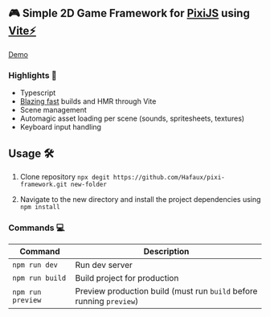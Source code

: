 ## 🎮 Simple 2D Game Framework for [PixiJS](https://pixijs.com) using [Vite⚡](https://vitejs.dev/)

[Demo](https://pixi-framework.up.railway.app/)

### Highlights 🌟

- Typescript
- [Blazing fast](https://c.tenor.com/Hw0aKasI6B4AAAAC/fast-blazing-fast.gif) builds and HMR through Vite
- Scene management
- Automagic asset loading per scene (sounds, spritesheets, textures)
- Keyboard input handling

## Usage 🛠️

1. Clone repository `npx degit https://github.com/Hafaux/pixi-framework.git new-folder`

2. Navigate to the new directory and install the project dependencies using `npm install`

### Commands 💻

| Command           | Description                                                          |
| ----------------- | -------------------------------------------------------------------- |
| `npm run dev`     | Run dev server                                                       |
| `npm run build`   | Build project for production                                         |
| `npm run preview` | Preview production build (must run `build` before running `preview`) |
